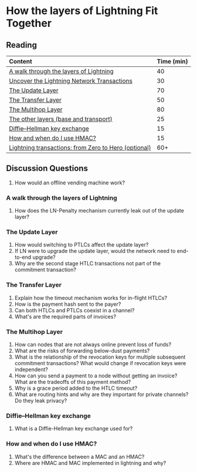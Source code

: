 # How the layers of Lightning Fit Together

## Reading

| Content | Time \(min\) |
| :--- | :--- |
| [A walk through the layers of Lightning](https://btctranscripts.com/scalingbitcoin/tel-aviv-2019/edgedevplusplus/lightning-network-layer-by-layer/) | 40 |
| [Uncover the Lightning Network Transactions](https://medium.com/@yyforyongyu/till-its-lightning-fast-uncover-the-lightning-network-transactions-f3180e467857) | 30 |
| [The Update Layer](https://btctranscripts.com/chaincode-labs/chaincode-residency/2019-06-26-rene-pickhardt-update-layer/) | 70 |
| [The Transfer Layer](https://btctranscripts.com/chaincode-labs/chaincode-residency/2019-06-24-fabrice-drouin-the-transfer-layer/) | 50 |
| [The Multihop Layer](https://btctranscripts.com/chaincode-labs/chaincode-residency/2019-06-24-rene-pickhardt-multihop-in-lightning/) | 80 |
| [The other layers \(base and transport\)](https://btctranscripts.com/chaincode-labs/chaincode-residency/2019-06-24-fabrice-drouin-base-and-transport-layers-of-lightning-network/) | 25 |
| [Diffie–Hellman key exchange](https://en.wikipedia.org/wiki/Diffie%E2%80%93Hellman_key_exchange) | 15 |
| [How and when do I use HMAC?](https://security.stackexchange.com/questions/20129/how-and-when-do-i-use-hmac) | 15 |
| [Lightning transactions: from Zero to Hero \(optional\)](https://github.com/t-bast/lightning-docs/blob/master/lightning-txs.md) | 60+ |

## Discussion Questions

1. How would an offline vending machine work?

### A walk through the layers of Lightning

1. How does the LN-Penalty mechanism currently leak out of the update layer?

### The Update Layer

1. How would switching to PTLCs affect the update layer?
2. If LN were to upgrade the update layer, would the network need to end-to-end upgrade?
3. Why are the second stage HTLC transactions not part of the commitment transaction?

### The Transfer Layer

1. Explain how the timeout mechanism works for in-flight HTLCs?
2. How is the payment hash sent to the payer?
3. Can both HTLCs and PTLCs coexist in a channel?
4. What's are the required parts of invoices?

### The Multihop Layer

1. How can nodes that are not always online prevent loss of funds?
2. What are the risks of forwarding below-dust payments?
3. What is the relationship of the revocation keys for multiple subsequent commitment transactions? What would change if revocation keys were independent?
4. How can you send a payment to a node without getting an invoice? What are the tradeoffs of this payment method?
5. Why is a grace period added to the HTLC timeout?
6. What are routing hints and why are they important for private channels? Do they leak privacy?

### Diffie–Hellman key exchange

1. What is a Diffie-Hellman key exchange used for?

### How and when do I use HMAC?

1. What's the difference between a MAC and an HMAC?
2. Where are HMAC and MAC implemented in lightning and why?

